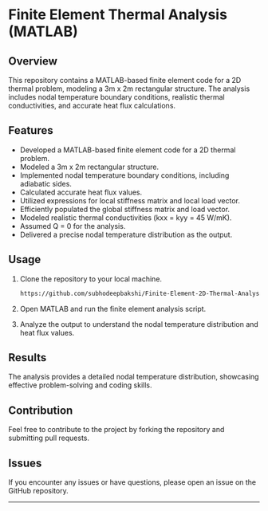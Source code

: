 # Finite Element Thermal Analysis (MATLAB)

## Overview

This repository contains a MATLAB-based finite element code for a 2D thermal problem, modeling a 3m x 2m rectangular structure. The analysis includes nodal temperature boundary conditions, realistic thermal conductivities, and accurate heat flux calculations.

## Features

- Developed a MATLAB-based finite element code for a 2D thermal problem.
- Modeled a 3m x 2m rectangular structure.
- Implemented nodal temperature boundary conditions, including adiabatic sides.
- Calculated accurate heat flux values.
- Utilized expressions for local stiffness matrix and local load vector.
- Efficiently populated the global stiffness matrix and load vector.
- Modeled realistic thermal conductivities (kxx = kyy = 45 W/mK).
- Assumed Q = 0 for the analysis.
- Delivered a precise nodal temperature distribution as the output.

## Usage

1. Clone the repository to your local machine.
   ```bash
   https://github.com/subhodeepbakshi/Finite-Element-2D-Thermal-Analysis.git
   ```

2. Open MATLAB and run the finite element analysis script.

3. Analyze the output to understand the nodal temperature distribution and heat flux values.

## Results

The analysis provides a detailed nodal temperature distribution, showcasing effective problem-solving and coding skills.

## Contribution

Feel free to contribute to the project by forking the repository and submitting pull requests.

## Issues

If you encounter any issues or have questions, please open an issue on the GitHub repository.

---
